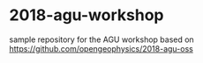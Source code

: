 # 2018-agu-workshop
sample repository for the AGU workshop based on https://github.com/opengeophysics/2018-agu-oss
